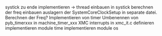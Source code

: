 systick zu ende implementieren -> thread einbauen
in systick berechnen der freq einbauen
auslagern der SystemCoreClockSetup in separate datei.
Berechnen der Freq?
Implementieren von timer
Umbenennen von pyb_timerxxx in machine_timer_xxx
XMC interrupts in xmc_it.c definieren
implementieren module time
implementieren module os